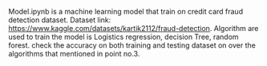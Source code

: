 Model.ipynb is a machine learning model that train on credit card fraud detection dataset.
Dataset link: https://www.kaggle.com/datasets/kartik2112/fraud-detection.
Algorithm are used to train the model is Logistics regression, decision Tree, random forest.
check the accuracy on both training and testing dataset on over the algorithms that mentioned in point no.3.
